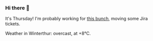 ### Hi there :wave:

It's Thursday! I'm probably working for [this bunch](https://github.com/kohofinancial), moving some Jira tickets.

Weather in Winterthur: overcast, at +8°C.
